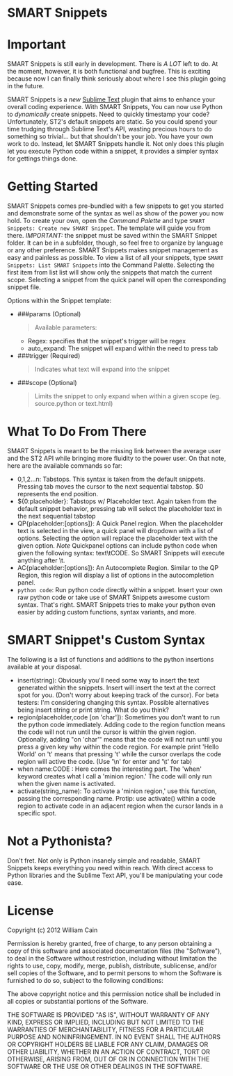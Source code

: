 SMART Snippets
==============

Important
=========
SMART Snippets is still early in development.  There is *A LOT* left to do.  At the moment, however, it is both functional and bugfree.  This is exciting because now I can finally think seriously about where I see this plugin going in the future.

SMART Snippets is a *new* [Sublime Text](http://sublimetext.com/2) plugin that aims to enhance your overall coding experience.  With SMART Snippets, You can now use Python to *dynamically* create snippets.  Need to quickly timestamp your code?  Unfortunately, ST2's default snippets are static.  So you could spend your time trudging through Sublime Text's API, wasting precious hours to do something so trivial... but that shouldn't be your job.  You have your own work to do.  Instead, let SMART Snippets handle it.  Not only does this plugin let you execute Python code within a snippet, it provides a simpler syntax for gettings things done.

Getting Started
===============
SMART Snippets comes pre-bundled with a few snippets to get you started and demonstrate some of the syntax as well as show of the power you now hold.  To create your own, open the *Command Palette* and type `SMART Snippets: Create new SMART Snippet`.  The template will guide you from there.  *IMPORTANT:* the snippet must be saved within the SMART Snippet folder.  It can be in a subfolder, though, so feel free to organize by language or any other preference.  SMART Snippets makes snippet management as easy and painless as possible.  To view a list of all your snippets, type `SMART Snippets: List SMART Snippets` into the Command Palette.  Selecting the first item from list list will show only the snippets that match the current scope.  Selecting a snippet from the quick panel will open the corresponding snippet file.

Options within the Snippet template:
- ###params (Optional)
  > Available parameters:
   - Regex: specifies that the snippet's trigger will be regex
   - auto_expand: The snippet will expand within the need to press tab
- ###trigger (Required)
  > Indicates what text will expand into the snippet
- ###scope (Optional)
  > Limits the snippet to only expand when within a given scope (eg. source.python or text.html)


What To Do From There
=====================
SMART Snippets is meant to be the missing link between the average user and the ST2 API while bringing more fluidity to the power user.  On that note, here are the available commands so far:

- $0,$1,$2...$n: Tabstops.  This syntax is taken from the default snippets.  Pressing tab moves the cursor to the next sequential tabstop.  $0 represents the end position.
- ${0:placeholder}: Tabstops w/ Placeholder text.  Again taken from the default snippet behavior, pressing tab will select the placeholder text in the next sequential tabstop
- QP{placeholder:[options]}: A Quick Panel region.  When the placeholder text is selected in the view, a quick panel will dropdown with a list of options.  Selecting the option will replace the placeholder text with the given option.  *Note* Quickpanel options can include python code when given the following syntax: text\tCODE.  So SMART Snippets will execute anything after \t.
- AC{placeholder:[options]}: An Autocomplete Region.  Similar to the QP Region, this region will display a list of options in the autocompletion panel.
- ```python code```: Run python code directly within a snippet.  Insert your own raw python code or take use of SMART Snippets awesome custom syntax.  That's right.  SMART Snippets tries to make your python even easier by adding custom functions, syntax variants, and more.

SMART Snippet's Custom Syntax
=============================
The following is a list of functions and additions to the python insertions available at your disposal.

- insert(string): Obviously you'll need some way to insert the text generated within the snippets.  Insert will insert the text at the correct spot for you. (Don't worry about keeping track of the cursor).  For beta testers: I'm considering changing this syntax.  Possible alternatives being insert string or print string.  What do you think?
- region(placeholder,code [on 'char']): Sometimes you don't want to run the python code immediately.  Adding code to the region function means the code will not run until the cursor is within the given region.  Optionally, adding "on 'char'" means that the code will not run until you press a given key why within the code region.  For example print 'Hello World' on 't' means that pressing 't' while the cursor overlaps the code region will active the code. (Use '\n' for enter and '\t' for tab)
- when name:CODE : Here comes the interesting part.  The 'when' keyword creates what I call a 'minion region.'  The code will only run when the given name is activated.
- activate(string_name):  To activate a 'minion region,' use this function, passing the corresponding name.  Protip: use activate() within a code region to activate code in an adjacent region when the cursor lands in a specific spot.

Not a Pythonista?
=================
Don't fret.  Not only is Python insanely simple and readable, SMART Snippets keeps everything you need within reach.  With direct access to Python libraries and the Sublime Text API, you'll be manipulating your code ease.

License
=======
Copyright (c) 2012 William Cain

Permission is hereby granted, free of charge, to any person obtaining a copy of this software and associated documentation files (the "Software"), to deal in the Software without restriction, including without limitation the rights to use, copy, modify, merge, publish, distribute, sublicense, and/or sell copies of the Software, and to permit persons to whom the Software is furnished to do so, subject to the following conditions:

The above copyright notice and this permission notice shall be included in all copies or substantial portions of the Software.

THE SOFTWARE IS PROVIDED "AS IS", WITHOUT WARRANTY OF ANY KIND, EXPRESS OR IMPLIED, INCLUDING BUT NOT LIMITED TO THE WARRANTIES OF MERCHANTABILITY, FITNESS FOR A PARTICULAR PURPOSE AND NONINFRINGEMENT. IN NO EVENT SHALL THE AUTHORS OR COPYRIGHT HOLDERS BE LIABLE FOR ANY CLAIM, DAMAGES OR OTHER LIABILITY, WHETHER IN AN ACTION OF CONTRACT, TORT OR OTHERWISE, ARISING FROM, OUT OF OR IN CONNECTION WITH THE SOFTWARE OR THE USE OR OTHER DEALINGS IN THE SOFTWARE.